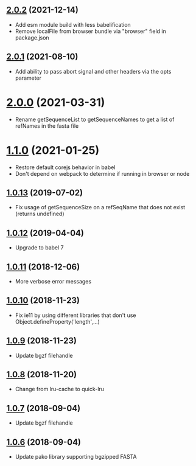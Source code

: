 <a name="2.0.2"></a>
## [2.0.2](https://github.com/GMOD/indexedfasta-js/compare/v2.0.1...v2.0.2) (2021-12-14)



- Add esm module build with less babelification
- Remove localFile from browser bundle via "browser" field in package.json

<a name="2.0.1"></a>
## [2.0.1](https://github.com/GMOD/indexedfasta-js/compare/v2.0.0...v2.0.1) (2021-08-10)



- Add ability to pass abort signal and other headers via the opts parameter

<a name="2.0.0"></a>

# [2.0.0](https://github.com/GMOD/indexedfasta-js/compare/v1.1.0...v2.0.0) (2021-03-31)

- Rename getSequenceList to getSequenceNames to get a list of refNames in the fasta file

<a name="1.1.0"></a>

# [1.1.0](https://github.com/GMOD/indexedfasta-js/compare/v1.0.12...v1.1.0) (2021-01-25)

- Restore default corejs behavior in babel
- Don't depend on webpack to determine if running in browser or node

## [1.0.13](https://github.com/GMOD/indexedfasta-js/compare/v1.0.12...v1.0.13) (2019-07-02)

- Fix usage of getSequenceSize on a refSeqName that does not exist (returns undefined)

## [1.0.12](https://github.com/GMOD/indexedfasta-js/compare/v1.0.11...v1.0.12) (2019-04-04)

- Upgrade to babel 7

## [1.0.11](https://github.com/GMOD/indexedfasta-js/compare/v1.0.10...v1.0.11) (2018-12-06)

- More verbose error messages

## [1.0.10](https://github.com/GMOD/indexedfasta-js/compare/v1.0.9...v1.0.10) (2018-11-23)

- Fix ie11 by using different libraries that don't use Object.defineProperty('length',...)

## [1.0.9](https://github.com/GMOD/indexedfasta-js/compare/v1.0.8...v1.0.9) (2018-11-23)

- Update bgzf filehandle

## [1.0.8](https://github.com/GMOD/indexedfasta-js/compare/v1.0.7...v1.0.8) (2018-11-20)

- Change from lru-cache to quick-lru

## [1.0.7](https://github.com/GMOD/indexedfasta-js/compare/v1.0.6...v1.0.7) (2018-09-04)

- Update bgzf filehandle

## [1.0.6](https://github.com/GMOD/indexedfasta-js/compare/v1.0.5...v1.0.6) (2018-09-04)

- Update pako library supporting bgzipped FASTA
